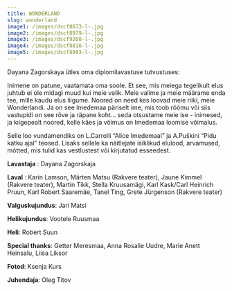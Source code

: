 ```yaml
---
title: WONDERLAND
slug: wonderland
image1: /images/dscf8673-l-.jpg
image2: /images/dscf8979-l-.jpg
image3: /images/dscf9208-l-.jpg
image4: /images/dscf8816-l-.jpg
image5: /images/dscf8993-l-.jpg
---
```

Dayana Zagorskaya ütles oma diplomilavastuse tutvustuses:

Inimene on patune, vaatamata oma soole. Et see, mis meiega tegelikult elus juhtub ei ole midagi muud kui meie valik. Meie valime ja meie määrame enda tee, mille kaudu elus liigume. Noored on need kes loovad meie riiki, meie Wonderlandi. Ja on see Imedemaa päriselt ime, mis toob rõõmu või siis vastupidi on see rõve ja räpane koht... seda otsustame meie ise - inimesed, ja kıigepealt noored, kelle käes ja võimus on Imedemaa loomise võimalus.

Selle loo vundamendiks on L.Carrolli “Alice Imedemaal” ja A.Puškini “Pidu katku ajal” teosed. Lisaks sellele ka näitlejate isiklikud elulood, arvamused, mõtted, mis tulid kas vestlustest või kirjutatud esseedest.



**Lavastaja** : Dayana Zagorskaja 

**Laval** : Karin Lamson, Märten Matsu (Rakvere teater), Jaune Kimmel (Rakvere teater), Martin Tikk, Stella Kruusamägi, Karl Kask/Carl Heinrich Pruun, Karl Robert Saaremäe, Tanel Ting, Grete Jürgenson (Rakvere teater)

**Valguskujundus**: Jari Matsi 

**Helikujundus**: Vootele Ruusmaa 

**Heli**: Robert Suun 

**Special thanks**: Getter Meresmaa, Anna Rosalie Uudre, Marie Anett Heinsalu, Liisa Liksor

**Fotod**: Ksenja Kurs



**Juhendaja**: Oleg Titov
